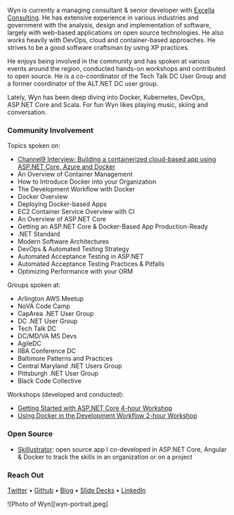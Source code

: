Wyn is currently a managing consultant & senior developer with [Excella Consulting](https://excella.com). He has extensive experience in various industries and government with the analysis, design and implementation of software, largely with web-based applications on open source technologies. He also works heavily with DevOps, cloud and container-based approaches. He strives to be a good software craftsman by using XP practices. 

He enjoys being involved in the community and has spoken at various events around the region, conducted hands-on workshops and contributed to open source. He is a co-coordinator of the Tech Talk DC User Group and a former coordinator of the ALT.NET DC user group.

Lately, Wyn has been deep diving into Docker, Kubernetes, DevOps, ASP.NET Core and Scala. For fun Wyn likes playing music, skiing and conversation.

### Community Involvement

Topics spoken on:

* [Channel9 Interview: Building a containerized cloud-based app using ASP.NET Core, Azure and Docker](https://channel9.msdn.com/Blogs/DevRadio/DR1745?term=Excella)
* An Overview of Container Management
* How to Introduce Docker into your Organization
* The Development Workflow with Docker
* Docker Overview
* Deploying Docker-based Apps
* EC2 Container Service Overview with CI
* An Overview of ASP.NET Core
* Getting an ASP.NET Core & Docker-Based App Production-Ready
* .NET Standard
* Modern Software Architectures
* DevOps & Automated Testing Strategy
* Automated Acceptance Testing in ASP.NET
* Automated Acceptance Testing Practices & Pitfalls
* Optimizing Performance with your ORM

Groups spoken at:

* Arlington AWS Meetup
* NoVA Code Camp
* CapArea .NET User Group
* DC .NET User Group
* Tech Talk DC
* DC/MD/VA MS Devs
* AgileDC
* IIBA Conference DC
* Baltimore Patterns and Practices
* Central Maryland .NET Users Group
* Pittsburgh .NET User Group
* Black Code Collective

Workshops (developed and conducted):

* [Getting Started with ASP.NET Core 4-hour Workshop](https://github.com/excellalabs/aspnetcore-workshop-kit)
* [Using Docker in the Development Workflow 2-hour Workshop](https://github.com/excellalabs/docker-workshop-1)

### Open Source

* [Skillustrator](github.com/excellalabs/skillustrator): open source app I co-developed in ASP.NET Core, Angular & Docker to track the skills in an organization or on a project

### Reach Out

[Twitter](https://twitter.com/wynv) &bull; [Github](https://github.com/wyntuition) &bull; [Blog](https://www.excella.com/insights/author/wynv) &bull; [Slide Decks](http://www.slideshare.net/wynvandevanter) &bull; [LinkedIn](https://www.linkedin.com/in/wyntuition)

![Photo of Wyn][wyn-portrait.jpeg]
